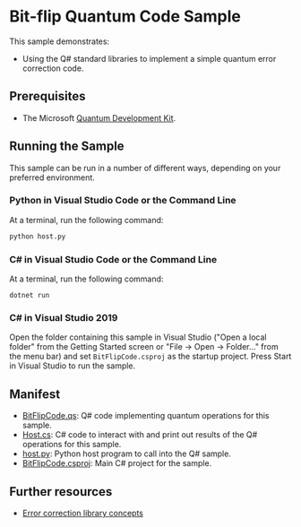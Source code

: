 ﻿---
page_type: sample
languages:
- qsharp
- python
- csharp
products:
- qdk
description: "This sample uses the Q# standard libraries to implement a three-qubit bit-flip quantum error correction code."
urlFragment: bit-flip-code
---


# Bit-flip Quantum Code Sample

This sample demonstrates:

- Using the Q# standard libraries to implement a simple quantum error correction code.

## Prerequisites

- The Microsoft [Quantum Development Kit](https://docs.microsoft.com/quantum/install-guide/).

## Running the Sample

This sample can be run in a number of different ways, depending on your preferred environment.

### Python in Visual Studio Code or the Command Line

At a terminal, run the following command:

```bash
python host.py
```

### C# in Visual Studio Code or the Command Line

At a terminal, run the following command:

```dotnetcli
dotnet run
```

### C# in Visual Studio 2019

Open the folder containing this sample in Visual Studio ("Open a local folder" from the Getting Started screen or "File → Open → Folder..." from the menu bar) and set `BitFlipCode.csproj` as the startup project.
Press Start in Visual Studio to run the sample.

## Manifest

- [BitFlipCode.qs](https://github.com/microsoft/Quantum/blob/master/samples/error-correction/bit-flip-code/BitFlipCode.qs): Q# code implementing quantum operations for this sample.
- [Host.cs](https://github.com/microsoft/Quantum/blob/master/samples/error-correction/bit-flip-code/Host.cs): C# code to interact with and print out results of the Q# operations for this sample.
- [host.py](https://github.com/microsoft/Quantum/blob/master/samples/error-correction/bit-flip-code/host.py): Python host program to call into the Q# sample.
- [BitFlipCode.csproj](https://github.com/microsoft/Quantum/blob/master/samples/error-correction/bit-flip-code/BitFlipCode.csproj): Main C# project for the sample.

## Further resources

- [Error correction library concepts](https://docs.microsoft.com/quantum/libraries/standard/error-correction)
